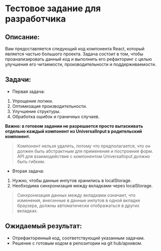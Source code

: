 # Тестовое задание для разработчика

## Описание:

Вам предоставляется следующий код компонента React, который является частью большого проекта. Задача состоит в том, чтобы проанализировать данный код и выполнить его рефакторинг с целью улучшения его читаемости, производительности и поддерживаемости.

## Задачи:

* Первая задача:

1. Упрощение логики.
2. Оптимизация производительности.
3. Улучшение структуры.
4. Обработка ошибок и граничных случаев.

**Важно: в готовом задании не разрешается просто вытаскивать отдельно каждый компонент из UniversalInput в родительский компонент.**
> Компонент нельзя удалять, потому что предполагается, что он должен быть абстрактным для применения и построения форм. API для взаимодействия с компонентом UniversalInput должно быть гибким.

* Вторая задача:

1. Нужно, чтобы данные инпутов хранились в localStorage.
2. Необходима синхронизация между вкладками через localStorage.
> Синхронизация данных между вкладками означает, что изменения, внесенные в данные инпутов в одной вкладке браузера, должны автоматически отображаться в других вкладках.

## **Ожидаемый результат:**

- Отрефакторенный код, соответствующий указанным задачам.
- Решение с готовым кодом в репозитории на git hub/архивом.